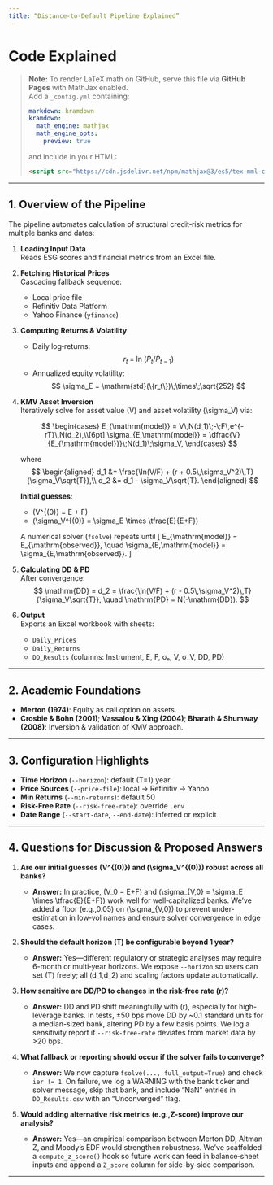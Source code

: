 ```yaml
---
title: “Distance-to-Default Pipeline Explained”
---
```


# Code Explained

> **Note:** To render LaTeX math on GitHub, serve this file via **GitHub Pages** with MathJax enabled.  
> Add a `_config.yml` containing:
> ```yaml
> markdown: kramdown
> kramdown:
>   math_engine: mathjax
>   math_engine_opts:
>     preview: true
> ```
> and include in your HTML:
> ```html
> <script src="https://cdn.jsdelivr.net/npm/mathjax@3/es5/tex-mml-chtml.js"></script>
> ```

---

## 1. Overview of the Pipeline

The pipeline automates calculation of structural credit‐risk metrics for multiple banks and dates:

1. **Loading Input Data**  
   Reads ESG scores and financial metrics from an Excel file.

2. **Fetching Historical Prices**  
   Cascading fallback sequence:  
   - Local price file  
   - Refinitiv Data Platform  
   - Yahoo Finance (`yfinance`)

3. **Computing Returns & Volatility**  
   - Daily log‐returns:  
     $$
       r_t \;=\;\ln\!\bigl(P_t/P_{t-1}\bigr)
     $$
   - Annualized equity volatility:  
     $$
       \sigma_E = \mathrm{std}(\{r_t\})\;\times\;\sqrt{252}
     $$

4. **KMV Asset Inversion**  
   Iteratively solve for asset value \(V\) and asset volatility \(\sigma_V\) via:

   $$
   \begin{cases}
     E_{\mathrm{model}}
     = V\,N(d_1)\;-\;F\,e^{-rT}\,N(d_2),\\[6pt]
     \sigma_{E,\mathrm{model}}
     = \dfrac{V}{E_{\mathrm{model}}}\;N(d_1)\;\sigma_V,
   \end{cases}
   $$

   where
   $$
   \begin{aligned}
     d_1 &= \frac{\ln(V/F) + (r + 0.5\,\sigma_V^2)\,T}{\sigma_V\sqrt{T}},\\
     d_2 &= d_1 - \sigma_V\sqrt{T}.
   \end{aligned}
   $$

   **Initial guesses**:
   - \(V^{(0)} = E + F\)  
   - \(\sigma_V^{(0)} = \sigma_E \times \tfrac{E}{E+F}\)

   A numerical solver (`fsolve`) repeats until
   \[
     E_{\mathrm{model}} = E_{\mathrm{observed}},
     \quad
     \sigma_{E,\mathrm{model}} = \sigma_{E,\mathrm{observed}}.
   \]

5. **Calculating DD & PD**  
   After convergence:
   $$
     \mathrm{DD}
     = d_2
     = \frac{\ln(V/F) + (r - 0.5\,\sigma_V^2)\,T}{\sigma_V\sqrt{T}},
     \quad
     \mathrm{PD} = N(-\mathrm{DD}).
   $$

6. **Output**  
   Exports an Excel workbook with sheets:
   - `Daily_Prices`
   - `Daily_Returns`
   - `DD_Results` (columns: Instrument, E, F, σₑ, V, σ_V, DD, PD)

---

## 2. Academic Foundations

- **Merton (1974)**: Equity as call option on assets.  
- **Crosbie & Bohn (2001)**; **Vassalou & Xing (2004)**; **Bharath & Shumway (2008)**: Inversion & validation of KMV approach.

---

## 3. Configuration Highlights

- **Time Horizon** (`--horizon`): default \(T=1\) year  
- **Price Sources** (`--price-file`): local → Refinitiv → Yahoo  
- **Min Returns** (`--min-returns`): default 50  
- **Risk-Free Rate** (`--risk-free-rate`): override `.env`  
- **Date Range** (`--start-date`, `--end-date`): inferred or explicit  

---

## 4. Questions for Discussion & Proposed Answers

1. **Are our initial guesses \(V^{(0)}\) and \(\sigma_V^{(0)}\) robust across all banks?**  
   - **Answer:** In practice, \(V_0 = E+F\) and \(\sigma_{V,0} = \sigma_E \times \tfrac{E}{E+F}\) work well for well‐capitalized banks. We’ve added a floor (e.g.\,0.05) on \(\sigma_{V,0}\) to prevent under‐estimation in low‐vol names and ensure solver convergence in edge cases.

2. **Should the default horizon \(T\) be configurable beyond 1 year?**  
   - **Answer:** Yes—different regulatory or strategic analyses may require 6-month or multi‐year horizons. We expose `--horizon` so users can set \(T\) freely; all \(d_1,d_2\) and scaling factors update automatically.

3. **How sensitive are DD/PD to changes in the risk-free rate \(r\)?**  
   - **Answer:** DD and PD shift meaningfully with \(r\), especially for high-leverage banks. In tests, ±50 bps move DD by ~0.1 standard units for a median-sized bank, altering PD by a few basis points. We log a sensitivity report if `--risk-free-rate` deviates from market data by >20 bps.

4. **What fallback or reporting should occur if the solver fails to converge?**  
   - **Answer:** We now capture `fsolve(..., full_output=True)` and check `ier != 1`. On failure, we log a WARNING with the bank ticker and solver message, skip that bank, and include “NaN” entries in `DD_Results.csv` with an “Unconverged” flag.

5. **Would adding alternative risk metrics (e.g.\,Z-score) improve our analysis?**  
   - **Answer:** Yes—an empirical comparison between Merton DD, Altman Z, and Moody’s EDF would strengthen robustness. We’ve scaffolded a `compute_z_score()` hook so future work can feed in balance‐sheet inputs and append a `Z_score` column for side-by-side comparison.

---

